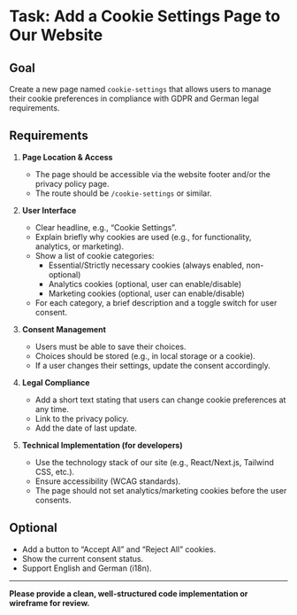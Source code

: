 # Task: Add a Cookie Settings Page to Our Website

## Goal
Create a new page named `cookie-settings` that allows users to manage their cookie preferences in compliance with GDPR and German legal requirements.

## Requirements

1. **Page Location & Access**
    - The page should be accessible via the website footer and/or the privacy policy page.
    - The route should be `/cookie-settings` or similar.

2. **User Interface**
    - Clear headline, e.g., “Cookie Settings”.
    - Explain briefly why cookies are used (e.g., for functionality, analytics, or marketing).
    - Show a list of cookie categories:
        - Essential/Strictly necessary cookies (always enabled, non-optional)
        - Analytics cookies (optional, user can enable/disable)
        - Marketing cookies (optional, user can enable/disable)
    - For each category, a brief description and a toggle switch for user consent.

3. **Consent Management**
    - Users must be able to save their choices.
    - Choices should be stored (e.g., in local storage or a cookie).
    - If a user changes their settings, update the consent accordingly.

4. **Legal Compliance**
    - Add a short text stating that users can change cookie preferences at any time.
    - Link to the privacy policy.
    - Add the date of last update.

5. **Technical Implementation (for developers)**
    - Use the technology stack of our site (e.g., React/Next.js, Tailwind CSS, etc.).
    - Ensure accessibility (WCAG standards).
    - The page should not set analytics/marketing cookies before the user consents.

## Optional
- Add a button to “Accept All” and “Reject All” cookies.
- Show the current consent status.
- Support English and German (i18n).

---

**Please provide a clean, well-structured code implementation or wireframe for review.**
